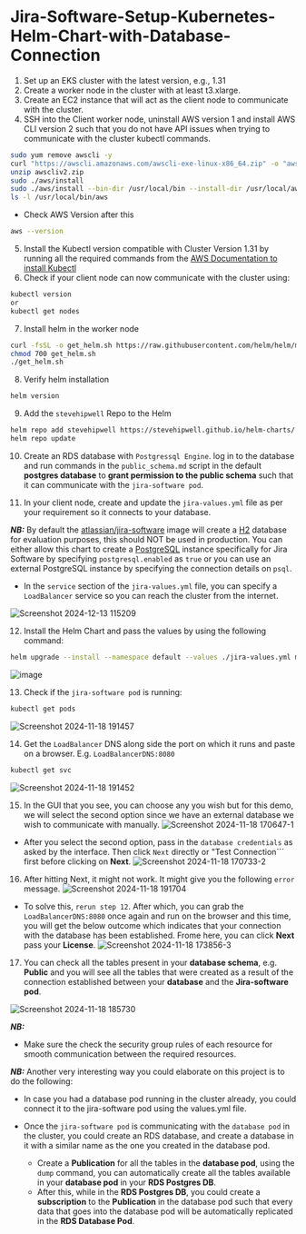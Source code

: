 # Jira-Software-Setup-Kubernetes-Helm-Chart-with-Database-Connection

1. Set up an EKS cluster with the latest version, e.g., 1.31
2. Create a worker node in the cluster with at least t3.xlarge.
3. Create an EC2 instance that will act as the client node to communicate with the cluster.
4. SSH into the Client worker node, uninstall AWS version 1 and install AWS CLI version 2 such that you do not have API issues when trying to communicate with the cluster kubectl commands.
```bash
sudo yum remove awscli -y
curl "https://awscli.amazonaws.com/awscli-exe-linux-x86_64.zip" -o "awscliv2.zip"
unzip awscliv2.zip
sudo ./aws/install
sudo ./aws/install --bin-dir /usr/local/bin --install-dir /usr/local/aws-cli --update
ls -l /usr/local/bin/aws
```
- Check AWS Version after this
```sh
aws --version
```

5. Install the Kubectl version compatible with Cluster Version 1.31 by running all the required commands from the [AWS Documentation to install Kubectl](https://docs.aws.amazon.com/eks/latest/userguide/install-kubectl.html#linux_amd64_kubectl)
6. Check if your client node can now communicate with the cluster using:

```sh
kubectl version
or
kubectl get nodes
```
7. Install helm in the worker node
```bash
curl -fsSL -o get_helm.sh https://raw.githubusercontent.com/helm/helm/main/scripts/get-helm-3
chmod 700 get_helm.sh
./get_helm.sh
```
8. Verify helm installation
```sh
helm version
```

9. Add the ```stevehipwell``` Repo to the Helm 
```sh
helm repo add stevehipwell https://stevehipwell.github.io/helm-charts/
helm repo update
```
10. Create an RDS database with ```Postgressql Engine```. log in to the database and run commands in the ```public_schema.md``` script in the default **postgres database** to **grant permission to the public schema** such that it can communicate with the ```jira-software pod```.

11. In your client node, create and update the ```jira-values.yml``` file as per your requirement so it connects to your database.

***NB:*** By default the [atlassian/jira-software](https://hub.docker.com/r/atlassian/jira-software/) image will create a [H2](https://www.h2database.com/html/main.html) database for evaluation purposes, this should NOT be used in production. You can either allow this chart to create a [PostgreSQL](https://hub.docker.com/_/postgres) instance specifically for Jira Software by specifying ```postgresql.enabled``` as ```true``` or you can use an external PostgreSQL instance by specifying the connection details on ```psql```. 

- In the ```service``` section of the ```jira-values.yml``` file, you can specify a ```LoadBalancer``` service so you can reach the cluster from the internet.

![Screenshot 2024-12-13 115209](https://github.com/user-attachments/assets/cad8e8b7-83df-43f0-b1ad-19be75f12d0b)

12. Install the Helm Chart and pass the values by using the following command:
```sh
helm upgrade --install --namespace default --values ./jira-values.yml my-release stevehipwell/jira-software
```
![image](https://github.com/user-attachments/assets/d03d13af-7e21-4ccc-a716-023ab732d8da)

13. Check if the ```jira-software pod``` is running:
```sh
kubectl get pods
```
![Screenshot 2024-11-18 191457](https://github.com/user-attachments/assets/dc344034-2f87-4c6a-b3c1-24cd8d069605)

14. Get the ```LoadBalancer``` DNS along side the port on which it runs and paste on a browser. E.g. ```LoadBalancerDNS:8080```
```sh
kubectl get svc
```
![Screenshot 2024-11-18 191452](https://github.com/user-attachments/assets/e70553dc-9b20-4bbc-b701-1b66404bdb48)

15. In the GUI that you see, you can choose any you wish but for this demo, we will select the second option since we have an external database we wish to communicate with manually.
![Screenshot 2024-11-18 170647-1](https://github.com/user-attachments/assets/88d3b9f3-e240-452a-8a74-d5c5bdf09237)

- After you select the second option, pass in the ```database credentials``` as asked by the interface. Then click ```Next``` directly or "Test Connection``` first before clicking on **Next**.
![Screenshot 2024-11-18 170733-2](https://github.com/user-attachments/assets/06d86882-7618-4c1f-86a1-6bd4c98f62e6)

16. After hitting Next, it might not work. It might give you the following ```error``` message.
![Screenshot 2024-11-18 191704](https://github.com/user-attachments/assets/695748cd-35c8-4386-b3f1-4da61818d220)

- To solve this, ```rerun step 12```. After which, you can grab the ```LoadBalancerDNS:8080``` once again and run on the browser and this time, you will get the below outcome which indicates that your connection with the database has been established. Frome here, you can click **Next** pass your **License**.
![Screenshot 2024-11-18 173856-3](https://github.com/user-attachments/assets/933f5e9c-9cf3-4ee2-a032-ee02cf139d2d)

17. You can check all the tables present in your **database schema**, e.g. **Public** and you will see all the tables that were created as a result of the connection established between your **database** and the **Jira-software pod**.

![Screenshot 2024-11-18 185730](https://github.com/user-attachments/assets/11e48093-c45c-4870-af1e-5276e7d43445)

***NB:*** 
- Make sure the check the security group rules of each resource for smooth communication between the required resources.

***NB:*** Another very interesting way you could elaborate on this project is to do the following:
- In case you had a database pod running in the cluster already, you could connect it to the jira-software pod using the values.yml file.

- Once the ```jira-software pod``` is communicating with the ```database pod``` in the cluster, you could create an RDS database, and create a database in it with a similar name as the one you created in the database pod.
    - Create a **Publication** for all the tables in the **database pod**, using the ```dump``` command, you can automatically create all the tables available in your **database pod** in your **RDS Postgres DB**.
    - After this, while in the **RDS Postgres DB**, you could create a **subscription** to the **Publication** in the database pod such that every data that goes into the database pod will be automatically replicated in the **RDS Database Pod**. 


